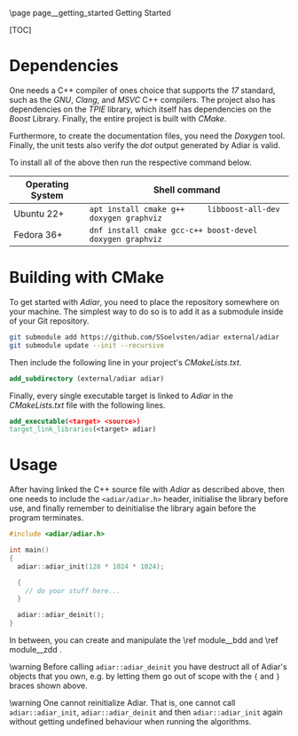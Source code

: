 \page page__getting_started Getting Started

[TOC]

Dependencies
=========================

One needs a C++ compiler of ones choice that supports the *17* standard, such
as the *GNU*, *Clang*, and *MSVC* C++ compilers. The project also has
dependencies on the *TPIE* library, which itself has dependencies on the
*Boost* Library. Finally, the entire project is built with *CMake*.

Furthermore, to create the documentation files, you need the *Doxygen* tool.
Finally, the unit tests also verify the *dot* output generated by Adiar is
valid.

To install all of the above then run the respective command below.

| Operating System | Shell command                                                 |
|------------------|---------------------------------------------------------------|
| Ubuntu 22+       | `apt install cmake g++     libboost-all-dev doxygen graphviz` |
| Fedora 36+       | `dnf install cmake gcc-c++ boost-devel      doxygen graphviz` |

Building with CMake
=========================

To get started with *Adiar*, you need to place the repository somewhere on your
machine. The simplest way to do so is to add it as a submodule inside of your
Git repository.

```bash
git submodule add https://github.com/SSoelvsten/adiar external/adiar
git submodule update --init --recursive
```

Then include the following line in your project's *CMakeLists.txt*.

```cmake
add_subdirectory (external/adiar adiar)
```

Finally, every single executable target is linked to *Adiar* in the
*CMakeLists.txt* file with the following lines.

```cmake
add_executable(<target> <source>)
target_link_libraries(<target> adiar)
```

Usage
=========================

After having linked the C++ source file with *Adiar* as described above, then
one needs to include the `<adiar/adiar.h>` header, initialise the library before
use, and finally remember to deinitialise the library again before the program
terminates.

```cpp
#include <adiar/adiar.h>

int main()
{
  adiar::adiar_init(128 * 1024 * 1024);

  {
    // do your stuff here...
  }

  adiar::adiar_deinit();
}
```

In between, you can create and manipulate the \ref module__bdd and \ref
module__zdd .

\warning Before calling `adiar::adiar_deinit` you have destruct all of Adiar's
objects that you own, e.g. by letting them go out of scope with the `{` and `}`
braces shown above.

\warning One cannot reinitialize Adiar. That is, one cannot call
`adiar::adiar_init`, `adiar::adiar_deinit` and then `adiar::adiar_init` again
without getting undefined behaviour when running the algorithms.
